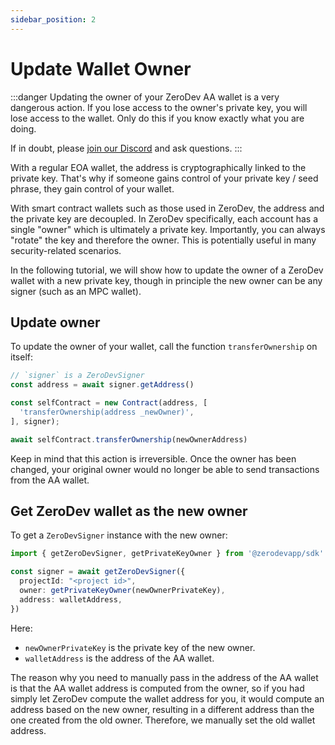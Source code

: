 ```yaml
---
sidebar_position: 2
---
```


# Update Wallet Owner

:::danger
Updating the owner of your ZeroDev AA wallet is a very dangerous action.  If you lose access to the owner's private key, you will lose access to the wallet.  Only do this if you know exactly what you are doing.

If in doubt, please [join our Discord](https://discord.gg/KS9MRaTSjx) and ask questions.
:::

With a regular EOA wallet, the address is cryptographically linked to the private key.  That's why if someone gains control of your private key / seed phrase, they gain control of your wallet.

With smart contract wallets such as those used in ZeroDev, the address and the private key are decoupled.  In ZeroDev specifically, each account has a single "owner" which is ultimately a private key.  Importantly, you can always "rotate" the key and therefore the owner.  This is potentially useful in many security-related scenarios.

In the following tutorial, we will show how to update the owner of a ZeroDev wallet with a new private key, though in principle the new owner can be any signer (such as an MPC wallet).

## Update owner

To update the owner of your wallet, call the function `transferOwnership` on itself:

```typescript
// `signer` is a ZeroDevSigner
const address = await signer.getAddress()

const selfContract = new Contract(address, [
  'transferOwnership(address _newOwner)',
], signer);

await selfContract.transferOwnership(newOwnerAddress)
```

Keep in mind that this action is irreversible.  Once the owner has been changed, your original owner would no longer be able to send transactions from the AA wallet.

## Get ZeroDev wallet as the new owner

To get a `ZeroDevSigner` instance with the new owner:

```typescript
import { getZeroDevSigner, getPrivateKeyOwner } from '@zerodevapp/sdk'

const signer = await getZeroDevSigner({
  projectId: "<project id>",
  owner: getPrivateKeyOwner(newOwnerPrivateKey),
  address: walletAddress,
})
```

Here:

- `newOwnerPrivateKey` is the private key of the new owner.
- `walletAddress` is the address of the AA wallet.

The reason why you need to manually pass in the address of the AA wallet is that the AA wallet address is computed from the owner, so if you had simply let ZeroDev compute the wallet address for you, it would compute an address based on the new owner, resulting in a different address than the one created from the old owner.  Therefore, we manually set the old wallet address.